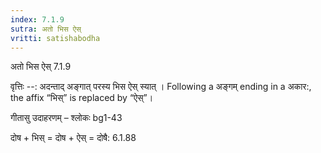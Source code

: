 ```yaml
---
index: 7.1.9
sutra: अतो भिस ऐस्
vritti: satishabodha
---
```



 अतो भिस ऐस् 7.1.9 


वृत्तिः --: अदन्ताद् अङ्गात् परस्य भिस ऐस् स्यात् । Following a अङ्गम् ending in a अकार:, the affix “भिस्” is replaced by “ऐस्”। 


गीतासु उदाहरणम् – श्लोकः bg1-43 


दोष + भिस् = दोष + ऐस् = दोषै: 6.1.88 


